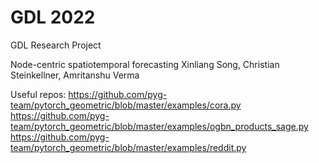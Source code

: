 # GDL 2022
GDL Research Project

Node-centric spatiotemporal forecasting
Xinliang Song, Christian Steinkellner, Amritanshu Verma

Useful repos:
https://github.com/pyg-team/pytorch_geometric/blob/master/examples/cora.py
https://github.com/pyg-team/pytorch_geometric/blob/master/examples/ogbn_products_sage.py
https://github.com/pyg-team/pytorch_geometric/blob/master/examples/reddit.py

